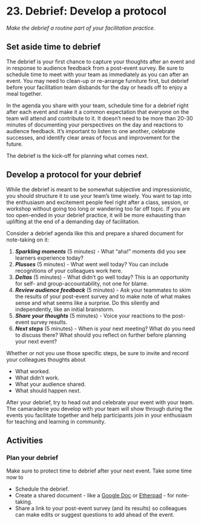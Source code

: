 # 23. Debrief: Develop a protocol

*Make the debrief a routine part of your facilitation practice.*

## Set aside time to debrief

The debrief is your first chance to capture your thoughts after an event and in response to audience feedback from a post-event survey. Be sure to schedule time to meet with your team as immediately as you can after an event. You may need to clean-up or re-arrange furniture first, but debrief before your facilitation team disbands for the day or heads off to enjoy a meal together.

In the agenda you share with your team, schedule time for a debrief right after each event and make it a common expectation that everyone on the team will attend and contribute to it. It doesn’t need to be more than 20-30 minutes of documenting your perspectives on the day and reactions to audience feedback. It’s important to listen to one another, celebrate successes, and identify clear areas of focus and improvement for the future. 

The debrief is the kick-off for planning what comes next.

## Develop a protocol for your debrief

While the debrief is meant to be somewhat subjective and impressionistic, you should structure it to use your team’s time wisely. You want to tap into the enthusiasm and excitement people feel right after a class, session, or workshop without going too long or wandering too far off topic. 
If you are too open-ended in your debrief practice, it will be more exhausting than uplifting at the end of a demanding day of facilitation.


Consider a debrief agenda like this and prepare a shared document for note-taking on it:

1. ***Sparkling moments*** (5 minutes) - What “aha!” moments did you see learners experience today?
2. ***Plusses*** (5 minutes) - What went well today? You can include recognitions of your colleagues work here.
3. ***Deltas*** (5 minutes) - What didn’t go well today? This is an opportunity for self- and group-accountability, not one for blame.
4. ***Review audience feedback*** (5 minutes) - Ask your teammates to skim the results of your post-event survey and to make note of what makes sense and what seems like a surprise. Do this silently and independently, like an initial brainstorm.
5. ***Share your thoughts*** (5 minutes) - Voice your reactions to the post-event survey results.
6. ***Next steps*** (5 minutes) - When is your next meeting? What do you need to discuss there? What should you reflect on further before planning your next event?

Whether or not you use those specific steps, be sure to invite and record your colleagues thoughts about 

- What worked.
- What didn’t work.
- What your audience shared.
- What should happen next.

After your debrief, try to head out and celebrate your event with your team. The camaraderie you develop with your team will show through during the events you facilitate together and help participants join in your enthusiasm for teaching and learning in community.

## Activities

### Plan your debrief

Make sure to protect time to debrief after your next event. Take some time now to

- Schedule the debrief.
- Create a shared document - like a [Google Doc](https://docs.google.com/) or [Etherpad](https://public.etherpad-mozilla.org/) -  for note-taking.
- Share a link to your post-event survey (and its results) so colleagues can make edits or suggest questions to add ahead of the event.
